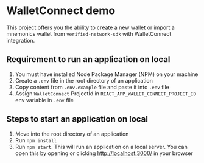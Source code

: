 # WalletConnect demo

This project offers you the ability to create a new wallet or import a mnemonics wallet from `verified-network-sdk` with WalletConnect integration. 


## Requirement to run an application on local

1. You must have installed Node Package Manager (NPM) on your machine
2. Create a `.env` file in the root directory of an application
3. Copy content from `.env.example` file and paste it into `.env` file
4. Assign `WalletConnect` ProjectId in `REACT_APP_WALLET_CONNECT_PROJECT_ID` env variable in `.env` file

## Steps to start an application on local

1. Move into the root directory of an application
2. Run `npm install`
3. Run `npm start`. This will run an application on a local server. You can open this by opening or clicking [http://localhost:3000/](http://localhost:3000/) in your browser
